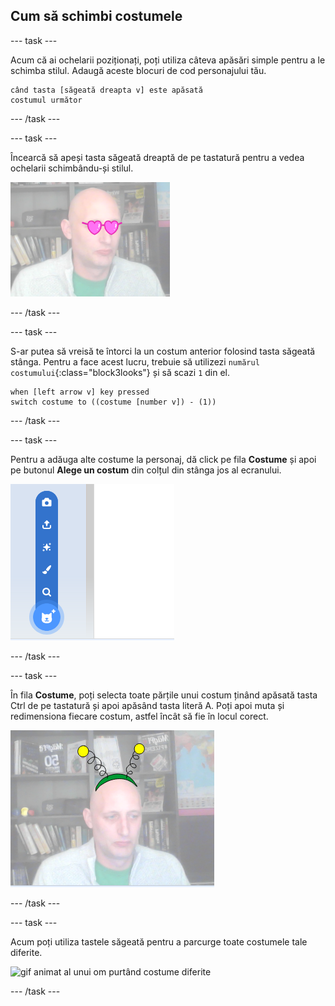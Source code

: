 ## Cum să schimbi costumele

--- task ---

Acum că ai ochelarii poziționați, poți utiliza câteva apăsări simple pentru a le schimba stilul. Adaugă aceste blocuri de cod personajului tău.

```blocks3
când tasta [săgeată dreapta v] este apăsată
costumul următor
```

--- /task ---

--- task ---

Încearcă să apeși tasta săgeată dreaptă de pe tastatură pentru a vedea ochelarii schimbându-și stilul.

![imagine a unui bărbat care poartă ochelari în formă de inimă](images/heart-glasses.png)

--- /task ---

--- task ---

S-ar putea să vreisă te întorci la un costum anterior folosind tasta săgeată stânga. Pentru a face acest lucru, trebuie să utilizezi `numărul costumului`{:class="block3looks"} și să scazi `1` din el.

```blocks3
when [left arrow v] key pressed
switch costume to ((costume [number v]) - (1))
```

--- /task ---

--- task ---

Pentru a adăuga alte costume la personaj, dă click pe fila **Costume** și apoi pe butonul **Alege un costum** din colțul din stânga jos al ecranului.

![imagine care arată butonul Alege un costum cu meniul deschis](images/choose-costume.png)

--- /task ---

--- task ---

În fila **Costume**, poți selecta toate părțile unui costum ținând apăsată tasta Ctrl de pe tastatură și apoi apăsând tasta literă A. Poți apoi muta și redimensiona fiecare costum, astfel încât să fie în locul corect.

![imagine a omului cu antenă extraterestră pe cap](images/alien-antenna.png)

--- /task ---

--- task ---

Acum poți utiliza tastele săgeată pentru a parcurge toate costumele tale diferite.

![gif animat al unui om purtând costume diferite](images/costumes.gif)

--- /task ---

